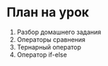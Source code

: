 # План на урок <br/>
1. Разбор домашнего задания  <br/>
2. Операторы сравнения  <br/>
3. Тернарный оператор  <br/>
4. Оператор if-else  <br/>
